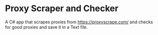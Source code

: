 # Proxy Scraper and Checker
 A C# app that scrapes proxies from https://proxyscrape.com/ and checks for good proxies and save it in a Text file.
 
 
